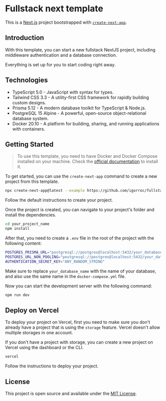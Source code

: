 # Fullstack next template

This is a [Next.js](https://nextjs.org/) project bootstrapped with [`create-next-app`](https://github.com/vercel/next.js/tree/canary/packages/create-next-app).

## Introduction

With this template, you can start a new fullstack NextJS project, including middleware authentication and a database connection.

Everything is set up for you to start coding right away.

## Technologies

-   TypeScript 5.0 - JavaScript with syntax for types.
-   Tailwind CSS 3.3 - A utility-first CSS framework for rapidly building custom designs.
-   Prisma 5.12 - A modern database toolkit for TypeScript & Node.js.
-   PostgreSQL 15 Alpine - A powerful, open-source object-relational database system.
-   Docker 20.10 - A platform for building, sharing, and running applications with containers.

## Getting Started

> To use this template, you need to have Docker and Docker Compose installed on your machine. Check the [official documentation](https://docs.docker.com/get-docker/) to install it.

To get started, you can use the `create-next-app` command to create a new project from this template.

```bash
npx create-next-app@latest --example https://github.com/igorroc/fullstack-next-template
```

Follow the default instructions to create your project.

Once the project is created, you can navigate to your project's folder and install the dependencies.

```bash
cd your_project_name
npm install
```

After that, you need to create a `.env` file in the root of the project with the following content:

```bash
POSTGRES_PRISMA_URL="postgresql://postgres@localhost:5432/your_database_name"
POSTGRES_URL_NON_POOLING="postgresql://postgres@localhost:5432/your_database_name"
AUTHENTICATION_SECRET_KEY="ANY_RANDOM_STRING"
```

Make sure to replace `your_database_name` with the name of your database, and also use the same name in the `docker-compose.yml` file.

Now you can start the development server with the following command:

```bash
npm run dev
```

## Deploy on Vercel

To deploy your project on Vercel, first you need to make sure you don't already have a project that is using the `storage` feature. Vercel doesn't allow multiple storages in one account.

If you don't have a project with storage, you can create a new project on Vercel using the dashboard or the CLI.

```bash
vercel
```

Follow the instructions to deploy your project.

## License

This project is open source and available under the [MIT License](LICENSE).
